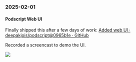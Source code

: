 ### 2025-02-01
#### Podscript Web UI
Finally shipped this after a few days of work: [Added web UI · deepakjois/podscript@0965b1e · GitHub](https://github.com/deepakjois/podscript/commit/0965b1e86add8eead46dc03d8acd740b5bf4b6d5)

Recorded a screencast to demo the UI.

![](https://x.com/debugjois/status/1885569490626224507)
